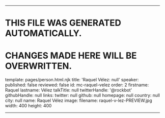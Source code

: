 ----

# THIS FILE WAS GENERATED AUTOMATICALLY.
# CHANGES MADE HERE WILL BE OVERWRITTEN.

template: pages/person.html.njk
title: 'Raquel Vélez: null'
speaker:
  published: false
  reviewed: false
  id: mc-raquel-velez
  order: 2
  firstname: Raquel
  lastname: Vélez
  talkTitle: null
  twitterHandle: '@rockbot'
  githubHandle: null
  links:
    twitter: null
    github: null
    homepage: null
  country: null
  city: null
  name: Raquel Vélez
  image:
    filename: raquel-v-lez-PREVIEW.jpg
    width: 400
    height: 400

----

 